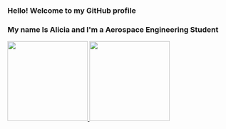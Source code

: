 ### Hello! Welcome to my GitHub profile
### My name Is Alicia and I'm a Aerospace Engineering Student 

<!--
**aliciamartins/aliciamartins** is a ✨ _special_ ✨ repository because its `README.md` (this file) appears on your GitHub profile.

Here are some ideas to get you started:

- 🔭 I’m currently working on ...
- 🌱 I’m currently learning ...
- 👯 I’m looking to collaborate on ...
- 🤔 I’m looking for help with ...
- 💬 Ask me about ...
- 📫 How to reach me: ...
- 😄 Pronouns: ...
- ⚡ Fun fact: ...
-->

<div>
<a href="https://github.com/seu-usuário-aqui">
<img loading="lazy" height="180em" src="https://github-readme-stats.vercel.app/api/top-langs/?aliciamartins&layout=compact&langs_count=7&theme=dracula"/>
<img loading="lazy" height="180em" src="https://github-readme-stats.vercel.app/api?aliciamartins&show_icons=true&theme=dracula&include_all_commits=true&count_private=true"/>
</div>

